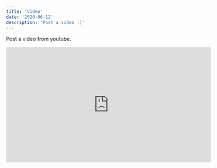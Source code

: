 ```yaml
---
title: 'Video'
date: '2020-06-12'
description: 'Post a video :)'
---
```


Post a video from youtube.

<iframe width="560" height="315" src="https://www.youtube.com/embed/Y-JQ-RCyPpQ" frameborder="0" allow="accelerometer; autoplay; encrypted-media; gyroscope; picture-in-picture" allowfullscreen></iframe>